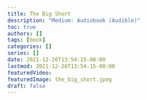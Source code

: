 ```yaml
---
title: The Big Short
description: "Medium: Audiobook (Audible)"
toc: true
authors: []
tags: [book]
categories: []
series: []
date: 2021-12-26T13:54:15-08:00
lastmod: 2021-12-26T13:54:15-08:00
featuredVideo:
featuredImage: the_big_short.jpeg
draft: false
---
```


